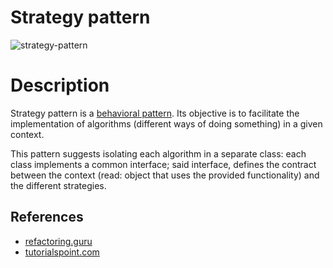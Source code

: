 # Strategy pattern

![strategy-pattern](https://github.com/luixcode/design-patterns/blob/master/images/UML/strategy.png)

# Description

Strategy pattern is a [behavioral pattern](https://github.com/luixcode/design-patterns#behavioral-patterns). Its objective is to facilitate the implementation of algorithms (different ways of doing something) in a given context.

This pattern suggests isolating each algorithm in a separate class: each class implements a common interface; said interface, defines the contract between the context (read: object that uses the provided functionality) and the different strategies.

## References
* [refactoring.guru](https://refactoring.guru/design-patterns/strategy)
* [tutorialspoint.com](https://www.tutorialspoint.com/design_pattern/strategy_pattern.htm)
